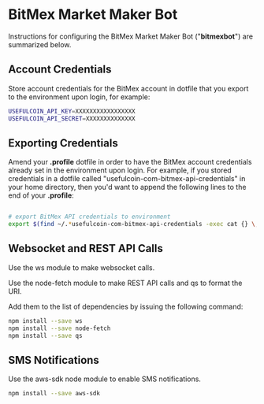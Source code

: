 # BitMex Market Maker Bot 

Instructions for configuring the BitMex Market Maker Bot ("**bitmexbot**") are summarized below.

## Account Credentials

Store account credentials for the BitMex account in dotfile that you export to the environment upon login, for example:

```bash
USEFULCOIN_API_KEY=XXXXXXXXXXXXXXXXX
USEFULCOIN_API_SECRET=XXXXXXXXXXXXXX
```

## Exporting Credentials

Amend your **.profile** dotfile in order to have the BitMex account credentials already set in the environment upon login. For example, if you stored credentials in a dotfile called "usefulcoin-com-bitmex-api-credentials" in your home directory, then you'd want to append the following lines to the end of your **.profile**:

```bash

# export BitMex API credentials to environment
export $(find ~/.*usefulcoin-com-bitmex-api-credentials -exec cat {} \;)
```

## Websocket and REST API Calls

Use the ws module to make websocket calls.

Use the node-fetch module to make REST API calls and qs to format the URI.

Add them to the list of dependencies by issuing the following command:

```bash
npm install --save ws
npm install --save node-fetch
npm install --save qs
```

## SMS Notifications

Use the aws-sdk node module to enable SMS notifications.

```bash
npm install --save aws-sdk
```
